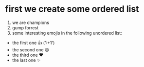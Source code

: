 # first we create some ordered list
1. we are champions
2. gump forrest
3. some interesting emojis in the following unordered list:
  - the first one :+1: (':+1')
  - the second one :smile:
  - the third one :heart:
  - the last one :sparkles:
